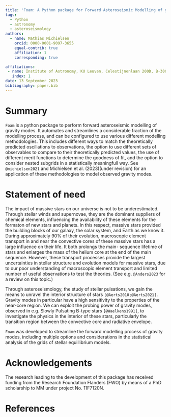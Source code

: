 ```yaml
---
title: 'Foam: A Python package for Forward Asteroseismic Modelling of gravity modes'
tags:
  - Python
  - astronomy
  - asteroseismology
authors:
  - name: Mathias Michielsen
    orcid: 0000-0001-9097-3655
    equal-contrib: true
    affiliation: 1 
    corresponding: true 

affiliations:
 - name: Institute of Astronomy, KU Leuven, Celestijnenlaan 200D, B-3001 Leuven, Belgium
   index: 1
date: 13 September 2023
bibliography: paper.bib
---
```


# Summary

`Foam` is a python package to perform forward asteroseismic modelling of gravity modes.
It automates and streamlines a considerable fraction of the modelling process, and can be configured to use various different modelling methodologies.
This includes different ways to match the theoretically predicted oscillations to observations, 
the option to use different sets of observables to compare to their theoretically predicted values, 
the use of different merit functions to determine the goodness of fit, and the option to consider nested subgrids in a statistically meaningfull way.
See `@michielsen2021` and Michielsen et al. (2023)(under revision) for an application of these methodologies to model observed gravity modes.

# Statement of need

The impact of massive stars on our universe is not to be underestimated. Through stellar winds
and supernovae, they are the dominant suppliers of chemical elements, influencing the
availability of these elements for the formaton of new stars and planets. In this respect, massive
stars provided the building blocks of our galaxy, the solar system, and Earth as we know it.
During approximately 90% of their evolution, macroscopic element transport in and near the
convective cores of these massive stars has a large influence on their life. It both prolongs the main-
sequence lifetime of stars and enlarges the mass of the helium core at the end of the
main sequence. However, these transport processes provide the largest uncertainties in
stellar structure and evolution models for massive stars, due to our poor understanding
of macroscopic element transport and limited number of useful observations to test the theories. 
(See e.g. `@Anders2023` for a review on this topic.)

Through asteroseismology, the study of stellar pulsations, we gain the means to unravel
the interior structure of stars `[@Aerts2010;@Aerts2021]`. Gravity modes in particular have a high sensitivity to 
the properties of the near-core region. We can exploit the probing power of gravity modes, 
observed in e.g. Slowly Pulsating B-type stars `[@Waelkens1991]`, to investigate the physics in the interior of these stars,
particularly the transition region between the convective core and radiative envelope.

`Foam` was developed to streamline the forward modelling process of gravity modes, 
including multiple options and considerations in the statistical analysis of the grids of stellar equillibrium models.

# Acknowledgements

The research leading to the development of this package has received funding from the Research
Foundation Flanders (FWO) by means of a PhD scholarship to MM under project No. 11F7120N.

# References